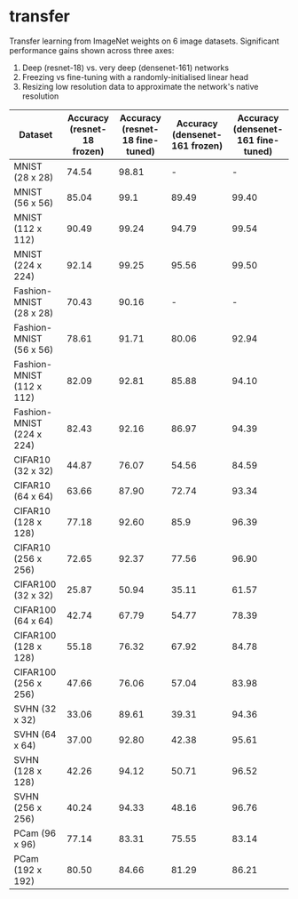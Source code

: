 # transfer

Transfer learning from ImageNet weights on 6 image datasets. Significant performance gains shown across three axes:

1. Deep (resnet-18) vs. very deep (densenet-161) networks
2. Freezing vs fine-tuning with a randomly-initialised linear head
3. Resizing low resolution data to approximate the network's native resolution

| Dataset  | Accuracy (resnet-18 frozen) | Accuracy (resnet-18 fine-tuned) | Accuracy (densenet-161 frozen) | Accuracy (densenet-161 fine-tuned) |
| --- | --- |--- |--- |--- |
| MNIST (28 x 28) | 74.54 | 98.81 | - | - |
| MNIST (56 x 56) | 85.04 | 99.1 | 89.49 | 99.40 |
| MNIST (112 x 112) | 90.49 | 99.24 | 94.79 | 99.54 |
| MNIST (224 x 224) | 92.14 | 99.25 | 95.56 | 99.50 |
| Fashion-MNIST (28 x 28) | 70.43 | 90.16 | - | - |
| Fashion-MNIST (56 x 56) | 78.61 | 91.71 | 80.06 | 92.94 |
| Fashion-MNIST (112 x 112) | 82.09 | 92.81 | 85.88 | 94.10 |
| Fashion-MNIST (224 x 224) |  82.43 | 92.16 | 86.97 | 94.39 |
| CIFAR10 (32 x 32) | 44.87 | 76.07 | 54.56 | 84.59 |
| CIFAR10 (64 x 64) | 63.66 | 87.90 | 72.74 | 93.34 |
| CIFAR10 (128 x 128) | 77.18 | 92.60 | 85.9 | 96.39 |
| CIFAR10 (256 x 256) | 72.65 | 92.37 | 77.56 | 96.90 |
| CIFAR100 (32 x 32) | 25.87 | 50.94 | 35.11 | 61.57 |
| CIFAR100 (64 x 64) | 42.74 | 67.79 | 54.77 | 78.39 |
| CIFAR100 (128 x 128) | 55.18 | 76.32 | 67.92 | 84.78 |
| CIFAR100 (256 x 256) | 47.66 | 76.06 | 57.04 | 83.98 |
| SVHN (32 x 32) | 33.06 | 89.61 | 39.31 | 94.36 |
| SVHN (64 x 64) | 37.00 | 92.80 | 42.38 | 95.61 |
| SVHN (128 x 128) | 42.26 | 94.12 | 50.71 | 96.52 |
| SVHN (256 x 256) | 40.24 | 94.33 | 48.16 | 96.76 |
| PCam (96 x 96) | 77.14 | 83.31 | 75.55 | 83.14 |
| PCam (192 x 192) | 80.50 | 84.66 | 81.29 | 86.21 |
